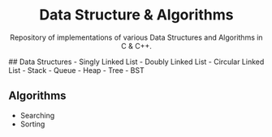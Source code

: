 <h1 align="center"> 
    Data Structure & Algorithms
</h1>
<p align="center">
    Repository of implementations of various Data Structures and Algorithms in C & C++.
</p>
## Data Structures
- Singly Linked List
- Doubly Linked List
- Circular Linked List
- Stack 
- Queue
- Heap
- Tree
- BST

## Algorithms
- Searching
- Sorting
